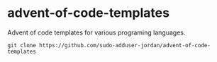 # advent-of-code-templates

Advent of code templates for various programing languages.

```
git clone https://github.com/sudo-adduser-jordan/advent-of-code-templates
```













